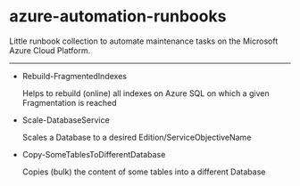 azure-automation-runbooks
=========================

Little runbook collection to automate maintenance tasks on the
Microsoft Azure Cloud Platform.

---

- Rebuild-FragmentedIndexes

   Helps to rebuild (online) all indexes on Azure SQL on which a given
   Fragmentation is reached

- Scale-DatabaseService

   Scales a Database to a desired Edition/ServiceObjectiveName

- Copy-SomeTablesToDifferentDatabase

   Copies (bulk) the content of some tables into a different Database
